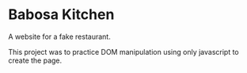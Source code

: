 # Babosa Kitchen

A website for a fake restaurant.

This project was to practice DOM manipulation using only javascript to create the page.
